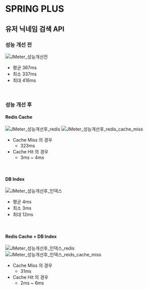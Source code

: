 # SPRING PLUS
## 유저 닉네임 검색 API
### 성능 개선 전
![JMeter_성능개선전](https://github.com/user-attachments/assets/dbd1287f-fa03-4776-ab39-c96844b1fccc)
* 평균 367ms
* 최소 337ms
* 최대 416ms

<br/>

### 성능 개선 후
#### Redis Cache
![JMeter_성능개선후_redis](https://github.com/user-attachments/assets/d83139b4-5899-4dc8-8b3a-1b9ed577c08d)
![JMeter_성능개선후_redis_cache_miss](https://github.com/user-attachments/assets/38737678-8b4b-4b02-b53d-8ca9fbb1d728)
* Cache Miss 의 경우
  * 323ms
* Cache Hit 의 경우
  * 3ms ~ 4ms

<br>

#### DB Index
![JMeter_성능개선후_인덱스](https://github.com/user-attachments/assets/130e1e21-cffa-400e-92a6-1d77d9e0116a)
* 평균 4ms 
* 최소 3ms
* 최대 12ms

<br>

#### Redis Cache + DB Index
![JMeter_성능개선후_인덱스_redis](https://github.com/user-attachments/assets/d459bcbe-b4cf-4ca4-b359-884d5f8e07e4)
![JMeter_성능개선후_인덱스_reids_cache_miss](https://github.com/user-attachments/assets/9ab04c57-2fb9-4f52-9578-986abdff3568)
* Cache Miss 의 경우
  * 31ms
* Cache Hit 의 경우
  * 2ms ~ 6ms